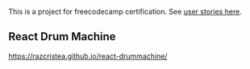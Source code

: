 This is a project for freecodecamp certification. See [user stories here](https://www.freecodecamp.org/learn/front-end-libraries/front-end-libraries-projects/build-a-drum-machine).

## React Drum Machine

https://razcristea.github.io/react-drummachine/
